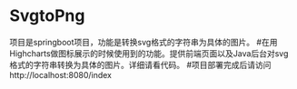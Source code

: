 # SvgtoPng
项目是springboot项目，功能是转换svg格式的字符串为具体的图片。
#在用Highcharts做图标展示的时候使用到的功能。提供前端页面以及Java后台对svg格式的字符串转换为具体的图片。详细请看代码。
#项目部署完成后请访问http://localhost:8080/index
